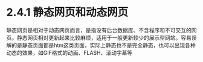 # 2.4.1 静态网页和动态网页

静态网页是相对于动态网页而言，是指没有后台数据库、不含程序和不可交互的网页。静态网页相对更新起来比较麻烦，适用于一般更新较少的展示型网站。容易误解的是静态页面都是htm这类页面，实际上静态也不是完全静态，也可以出现各种动态的效果，如GIF格式的动画、FLASH、滚动字幕等

